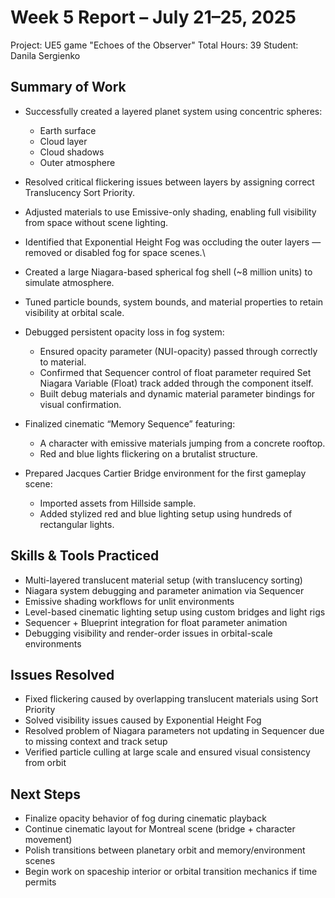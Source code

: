 # Week 5 Report – July 21–25, 2025

Project: UE5 game "Echoes of the Observer"
Total Hours: 39
Student: Danila Sergienko

## Summary of Work
- Successfully created a layered planet system using concentric spheres:
  - Earth surface
  - Cloud layer
  - Cloud shadows
  - Outer atmosphere
- Resolved critical flickering issues between layers by assigning correct Translucency Sort Priority.
- Adjusted materials to use Emissive-only shading, enabling full visibility from space without scene lighting.
- Identified that Exponential Height Fog was occluding the outer layers — removed or disabled fog for space scenes.\
- Created a large Niagara-based spherical fog shell (~8 million units) to simulate atmosphere.

- Tuned particle bounds, system bounds, and material properties to retain visibility at orbital scale.
- Debugged persistent opacity loss in fog system:
  - Ensured opacity parameter (NUI-opacity) passed through correctly to material.
  - Confirmed that Sequencer control of float parameter required Set Niagara Variable (Float) track added through the component itself.
  - Built debug materials and dynamic material parameter bindings for visual confirmation.

- Finalized cinematic “Memory Sequence” featuring:
  - A character with emissive materials jumping from a concrete rooftop.
  - Red and blue lights flickering on a brutalist structure.
- Prepared Jacques Cartier Bridge environment for the first gameplay scene:
  - Imported assets from Hillside sample.
  - Added stylized red and blue lighting setup using hundreds of rectangular lights.

## Skills & Tools Practiced
- Multi-layered translucent material setup (with translucency sorting)
- Niagara system debugging and parameter animation via Sequencer
- Emissive shading workflows for unlit environments
- Level-based cinematic lighting setup using custom bridges and light rigs
- Sequencer + Blueprint integration for float parameter animation
- Debugging visibility and render-order issues in orbital-scale environments

## Issues Resolved
- Fixed flickering caused by overlapping translucent materials using Sort Priority
- Solved visibility issues caused by Exponential Height Fog
- Resolved problem of Niagara parameters not updating in Sequencer due to missing context and track setup
- Verified particle culling at large scale and ensured visual consistency from orbit

## Next Steps
- Finalize opacity behavior of fog during cinematic playback
- Continue cinematic layout for Montreal scene (bridge + character movement)
- Polish transitions between planetary orbit and memory/environment scenes
- Begin work on spaceship interior or orbital transition mechanics if time permits